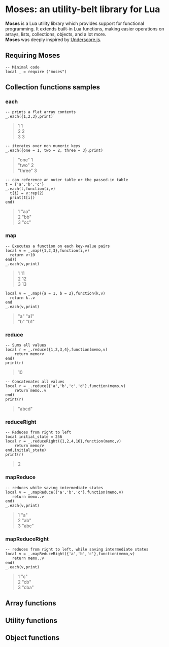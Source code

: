 # Moses: an utility-belt library for Lua

__Moses__ is a Lua utility library which provides support for functional programming. 
It extends built-in Lua functions, making easier operations on arrays, lists, collections, objects, and a lot more.<br/>
__Moses__ was deeply inspired by [Underscore.js](http://documentcloud.github.com/underscore/). 

## Requiring Moses

    -- Minimal code
    local _ = require ("moses")

## Collection functions samples

### each

    -- prints a flat array contents
    _.each({1,2,3},print)

> 1 1 <br/>
> 2 2 <br/>
> 3 3 <br/>
	
	-- iterates over non numeric keys
	_.each({one = 1, two = 2, three = 3},print)

	
> "one" 1 <br/>
> "two" 2 <br/>
> "three" 3 <br/>

	-- can reference an outer table or the passed-in table
    t = {'a','b','c'}
    _.each(t,function(i,v)
      t[i] = v:rep(2)
	  print(t[i])
    end)

> 1 "aa" <br/>
> 2 "bb" <br/>
> 3 "cc" <br/>

### map

    -- Executes a function on each key-value pairs
    local v = _.map({1,2,3},function(i,v) 
	  return v+10 
    end))
    _.each(v,print)
	
> 1 11 <br/>
> 2 12 <br/>
> 3 13 <br/>

    local v = _.map({a = 1, b = 2},function(k,v) 
      return k..v 
    end
    _.each(v,print)
	
> "a" "a1" <br/>
> "b" "b1" <br/>

### reduce

    -- Sums all values
    local r = _.reduce({1,2,3,4},function(memo,v) 
		return memo+v 
	end)
	print(r)
	
> 10
	
    -- Concatenates all values
    local r = _.reduce({'a','b','c','d'},function(memo,v) 
		return memo..v 
	end)
	print(r)	

> "abcd"

### reduceRight

    -- Reduces from right to left
	local initial_state = 256
    local r = _.reduceRight({1,2,4,16},function(memo,v) 
		return memo/v 
	end,initial_state)
	print(r)
	
> 2

### mapReduce

    -- reduces while saving intermediate states
    local v = _.mapReduce({'a','b','c'},function(memo,v) 
       return memo..v 
    end)
	_.each(v,print)
	
> 1 "a"	<br/>
> 2 "ab" <br/>
> 3 "abc" <br/>

### mapReduceRight

    -- reduces from right to left, while saving intermediate states
    local v = _.mapReduceRight({'a','b','c'},function(memo,v) 
       return memo..v 
    end)
	_.each(v,print)
	
> 1 "c"	<br/>
> 2 "cb" <br/>
> 3 "cba" <br/>

## Array functions

## Utility functions

## Object functions